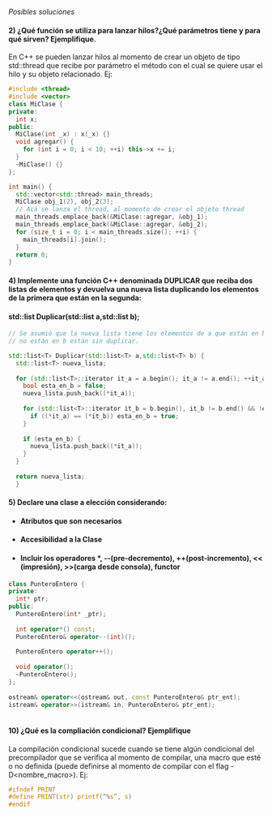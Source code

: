 *Posibles soluciones*

#### 2) ¿Qué función se utiliza para lanzar hilos?¿Qué parámetros tiene y para qué sirven? Ejemplifique.

En C++ se pueden lanzar hilos al momento de crear un objeto de tipo std::thread que recibe
por parámetro el método con el cual se quiere usar el hilo y su objeto relacionado. Ej:

```cpp
#include <thread>
#include <vector>
class MiClase {
private:
  int x;
public:
  MiClase(int _x) : x(_x) {}
  void agregar() {
    for (int i = 0; i < 10; ++i) this->x += i;
  }
  ~MiClase() {}
};

int main() {
  std::vector<std::thread> main_threads;
  MiClase obj_1(2), obj_2(3);
  // Acá se lanza el thread, al momento de crear el objeto thread
  main_threads.emplace_back(&MiClase::agregar, &obj_1);
  main_threads.emplace_back(&MiClase::agregar, &obj_2);
  for (size_t i = 0; i < main_threads.size(); ++i) {
    main_threads[i].join();
  }
  return 0;
}
```

#### 4) Implemente una función C++ denominada DUPLICAR que reciba dos listas de elementos y devuelva una nueva lista duplicando los elementos de la primera que están en la segunda:
#### std::list<T> Duplicar(std::list<T> a,std::list<T> b);

```cpp
// Se asumió que la nueva lista tiene los elementos de a que están en b duplicados y los que
// no están en b están sin duplicar.

std::list<T> Duplicar(std::list<T> a,std::list<T> b) {
  std::list<T> nueva_lista;
  
  for (std::list<T>::iterator it_a = a.begin(); it_a != a.end(); ++it_a) {
    bool esta_en_b = false;
    nueva_lista.push_back((*it_a));
  
    for (std::list<T>::iterator it_b = b.begin(), it_b != b.end() && !esta_en_b; ++it_b) {
      if ((*it_a) == (*it_b)) esta_en_b = true;
    }
  
    if (esta_en_b) {
      nueva_lista.push_back((*it_a));
    }
  }
  
  return nueva_lista;
  }
```

#### 5) Declare una clase a elección considerando:
- #### Atributos que son necesarios
- #### Accesibilidad a la Clase 
- #### Incluir los operadores *, --(pre-decremento), ++(post-incremento), << (impresión), >>(carga desde consola), functor
  
```cpp
class PunteroEntero {
private:
  int* ptr;
public:
  PunteroEntero(int* _ptr);
  
  int operator*() const;
  PunteroEntero& operator--(int)();
  
  PunteroEntero operator++();
  
  void operator();
  ~PunteroEntero();
};
  
ostream& operator<<(ostream& out, const PunteroEntero& ptr_ent);
istream& operator>>(istream& in, PunteroEntero& ptr_ent);
  
```
  
#### 10) ¿Qué es la compliación condicional? Ejemplifique
  
La compilación condicional sucede cuando se tiene algún condicional del precompilador que
se verifica al momento de compilar, una macro que esté o no definida (puede definirse al
momento de compilar con el flag -D<nombre_macro>). Ej:

```c
#ifndef PRINT
#define PRINT(str) printf(“%s”, s)
#endif
```

